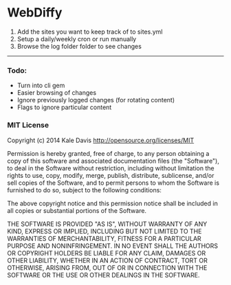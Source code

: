 WebDiffy
========

1. Add the sites you want to keep track of to sites.yml
2. Setup a daily/weekly cron or run manually
3. Browse the log folder folder to see changes

---

### Todo:

* Turn into cli gem
* Easier browsing of changes
* Ignore previously logged changes (for rotating content)
* Flags to ignore particular content

### MIT License

Copyright (c) 2014 Kale Davis
http://opensource.org/licenses/MIT

Permission is hereby granted, free of charge, to any person obtaining a copy
of this software and associated documentation files (the "Software"), to deal
in the Software without restriction, including without limitation the rights
to use, copy, modify, merge, publish, distribute, sublicense, and/or sell
copies of the Software, and to permit persons to whom the Software is
furnished to do so, subject to the following conditions:

The above copyright notice and this permission notice shall be included in
all copies or substantial portions of the Software.

THE SOFTWARE IS PROVIDED "AS IS", WITHOUT WARRANTY OF ANY KIND, EXPRESS OR
IMPLIED, INCLUDING BUT NOT LIMITED TO THE WARRANTIES OF MERCHANTABILITY,
FITNESS FOR A PARTICULAR PURPOSE AND NONINFRINGEMENT. IN NO EVENT SHALL THE
AUTHORS OR COPYRIGHT HOLDERS BE LIABLE FOR ANY CLAIM, DAMAGES OR OTHER
LIABILITY, WHETHER IN AN ACTION OF CONTRACT, TORT OR OTHERWISE, ARISING FROM,
OUT OF OR IN CONNECTION WITH THE SOFTWARE OR THE USE OR OTHER DEALINGS IN
THE SOFTWARE.
